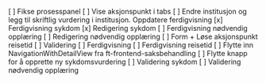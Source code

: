 [ ] Fikse prosesspanel
[ ] Vise aksjonspunkt i tabs
[ ] Endre institusjon og legg til skriftlig vurdering i institusjon. Oppdatere ferdigvisning
[x] Ferdigvisning sykdom
    [x] Redigering sykdom
[ ] Ferdigvisning nødvendig opplæring
    [ ] Redigering nødvendig opplæring
[ ] Form + Løse aksjonspunkt reisetid
    [ ] Validering
    [ ] Ferdigvisning
[ ] Ferdigvisning reisetid
[ ] Flytte inn NavigationWithDetailView fra ft-frontend-saksbehandling
    [ ] Flytte knapp for å opprette ny sykdomsvurdering
[ ] Validering sykdom
[ ] Validering nødvendig opplæring